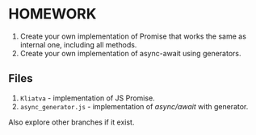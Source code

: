 # HOMEWORK

1. Create your own implementation of Promise that works the same as internal one, including all methods.
2. Create your own implementation of async-await using generators.

## Files

1. `Kliatva` - implementation of JS Promise.
2. `async_generator.js` - implementation of _async/await_ with generator.

Also explore other branches if it exist.
